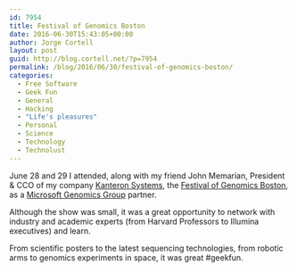 ```yaml
---
id: 7954
title: Festival of Genomics Boston
date: 2016-06-30T15:43:05+00:00
author: Jorge Cortell
layout: post
guid: http://blog.cortell.net/?p=7954
permalink: /blog/2016/06/30/festival-of-genomics-boston/
categories:
  - Free Software
  - Geek Fun
  - General
  - Hacking
  - "Life's pleasures"
  - Personal
  - Science
  - Technology
  - Technolust
---
```

 

June 28 and 29 I attended, along with my friend John Memarian, President & CCO of my company [Kanteron Systems](http://blog.kanteron.com/), the [Festival of Genomics Boston](http://www.festivalofgenomicsboston.com/), as a [Microsoft Genomics Group](http://microsoft.com/genomics) partner.

Although the show was small, it was a great opportunity to network with industry and academic experts (from Harvard Professors to Illumina executives) and learn.

From scientific posters to the latest sequencing technologies, from robotic arms to genomics experiments in space, it was great #geekfun.
